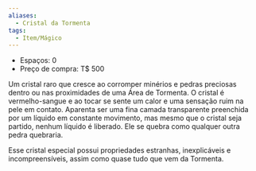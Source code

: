 ```yaml
---
aliases:
  - Cristal da Tormenta
tags:
  - Item/Mágico
---
```

* Espaços: 0
* Preço de compra: T$ 500

Um cristal raro que cresce ao corromper minérios e pedras preciosas dentro ou nas proximidades de uma Área de Tormenta. O cristal é vermelho-sangue e ao tocar se sente um calor e uma sensação ruim na pele em contato. Aparenta ser uma fina camada transparente preenchida por um líquido em constante movimento, mas mesmo que o cristal seja partido, nenhum líquido é liberado. Ele se quebra como qualquer outra pedra quebraria.

Esse cristal especial possui propriedades estranhas, inexplicáveis e incompreensíveis, assim como quase tudo que vem da Tormenta.
